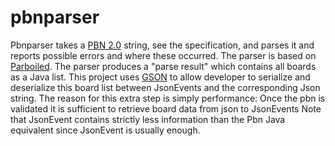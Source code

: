 # pbnparser

Pbnparser takes a [PBN 2.0](http://home.claranet.nl/users/veugent/pbn/pbn_v20.txt) 
string, see the specification, and parses
it and reports possible errors and where these occurred. The parser is based 
on [Parboiled](https://github.com/sirthias/parboiled/wiki "Parboiled").
The parser produces a "parse result" which contains 
all boards as a Java list. This project uses [GSON](https://github.com/google/gson/blob/master/UserGuide.md) to allow  developer 
to serialize and deserialize this board list between JsonEvents and the corresponding 
Json string. 
The reason for this extra step is simply performance: Once the pbn is 
validated it is sufficient to retrieve board data from json to JsonEvents 
Note that JsonEvent contains strictly less information than the Pbn Java 
equivalent since JsonEvent is usually enough.
